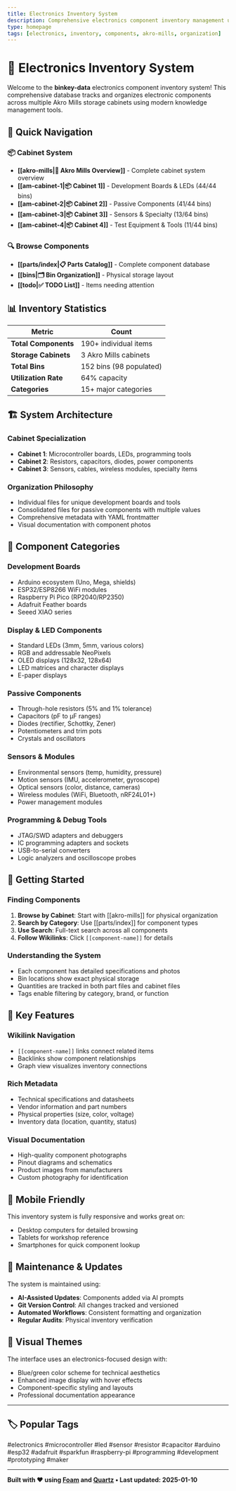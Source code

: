 ```yaml
---
title: Electronics Inventory System
description: Comprehensive electronics component inventory management using Foam and Quartz
type: homepage
tags: [electronics, inventory, components, akro-mills, organization]
---
```


# 🔧 Electronics Inventory System

Welcome to the **binkey-data** electronics component inventory system! This comprehensive database tracks and organizes electronic components across multiple Akro Mills storage cabinets using modern knowledge management tools.

## 🎯 Quick Navigation

### 📦 **Cabinet System**

- **[[akro-mills|🏢 Akro Mills Overview]]** - Complete cabinet system overview
- **[[am-cabinet-1|📦 Cabinet 1]]** - Development Boards & LEDs (44/44 bins)
- **[[am-cabinet-2|📦 Cabinet 2]]** - Passive Components (41/44 bins)
- **[[am-cabinet-3|📦 Cabinet 3]]** - Sensors & Specialty (13/64 bins)
- **[[am-cabinet-4|📦 Cabinet 4]]** - Test Equipment & Tools (11/44 bins)

### 🔍 **Browse Components**

- **[[parts/index|📋 Parts Catalog]]** - Complete component database
- **[[bins|🗂️ Bin Organization]]** - Physical storage layout
- **[[todo|✅ TODO List]]** - Items needing attention

## 📊 **Inventory Statistics**

| Metric               | Count                   |
| -------------------- | ----------------------- |
| **Total Components** | 190+ individual items   |
| **Storage Cabinets** | 3 Akro Mills cabinets   |
| **Total Bins**       | 152 bins (98 populated) |
| **Utilization Rate** | 64% capacity            |
| **Categories**       | 15+ major categories    |

## 🏗️ **System Architecture**

### **Cabinet Specialization**

- **Cabinet 1**: Microcontroller boards, LEDs, programming tools
- **Cabinet 2**: Resistors, capacitors, diodes, power components
- **Cabinet 3**: Sensors, cables, wireless modules, specialty items

### **Organization Philosophy**

- Individual files for unique development boards and tools
- Consolidated files for passive components with multiple values
- Comprehensive metadata with YAML frontmatter
- Visual documentation with component photos

## 🔧 **Component Categories**

### **Development Boards**

- Arduino ecosystem (Uno, Mega, shields)
- ESP32/ESP8266 WiFi modules
- Raspberry Pi Pico (RP2040/RP2350)
- Adafruit Feather boards
- Seeed XIAO series

### **Display & LED Components**

- Standard LEDs (3mm, 5mm, various colors)
- RGB and addressable NeoPixels
- OLED displays (128x32, 128x64)
- LED matrices and character displays
- E-paper displays

### **Passive Components**

- Through-hole resistors (5% and 1% tolerance)
- Capacitors (pF to µF ranges)
- Diodes (rectifier, Schottky, Zener)
- Potentiometers and trim pots
- Crystals and oscillators

### **Sensors & Modules**

- Environmental sensors (temp, humidity, pressure)
- Motion sensors (IMU, accelerometer, gyroscope)
- Optical sensors (color, distance, cameras)
- Wireless modules (WiFi, Bluetooth, nRF24L01+)
- Power management modules

### **Programming & Debug Tools**

- JTAG/SWD adapters and debuggers
- IC programming adapters and sockets
- USB-to-serial converters
- Logic analyzers and oscilloscope probes

## 🚀 **Getting Started**

### **Finding Components**

1. **Browse by Cabinet**: Start with [[akro-mills]] for physical organization
2. **Search by Category**: Use [[parts/index]] for component types
3. **Use Search**: Full-text search across all components
4. **Follow Wikilinks**: Click `[[component-name]]` for details

### **Understanding the System**

- Each component has detailed specifications and photos
- Bin locations show exact physical storage
- Quantities are tracked in both part files and cabinet files
- Tags enable filtering by category, brand, or function

## 🔗 **Key Features**

### **Wikilink Navigation**

- `[[component-name]]` links connect related items
- Backlinks show component relationships
- Graph view visualizes inventory connections

### **Rich Metadata**

- Technical specifications and datasheets
- Vendor information and part numbers
- Physical properties (size, color, voltage)
- Inventory data (location, quantity, status)

### **Visual Documentation**

- High-quality component photographs
- Pinout diagrams and schematics
- Product images from manufacturers
- Custom photography for identification

## 📱 **Mobile Friendly**

This inventory system is fully responsive and works great on:

- Desktop computers for detailed browsing
- Tablets for workshop reference
- Smartphones for quick component lookup

## 🔄 **Maintenance & Updates**

The system is maintained using:

- **AI-Assisted Updates**: Components added via AI prompts
- **Git Version Control**: All changes tracked and versioned
- **Automated Workflows**: Consistent formatting and organization
- **Regular Audits**: Physical inventory verification

## 🎨 **Visual Themes**

The interface uses an electronics-focused design with:

- Blue/green color scheme for technical aesthetics
- Enhanced image display with hover effects
- Component-specific styling and layouts
- Professional documentation appearance

---

## 🏷️ **Popular Tags**

#electronics #microcontroller #led #sensor #resistor #capacitor #arduino #esp32 #adafruit #sparkfun #raspberry-pi #programming #development #prototyping #maker

---

**Built with ❤️ using [Foam](https://foambubble.github.io/foam/) and [Quartz](https://quartz.jzhao.xyz/) • Last updated: 2025-01-10**
